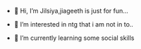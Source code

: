 - 👋 Hi, I’m Jilsiya,jiageeth is just for fun...
  
- 👀 I’m interested in ntg that i am not in to..
- 🌱 I’m currently learning some social skills

<!---
jiageeth/jiageeth is a ✨ special ✨ repository because its `README.md` (this file) appears on your GitHub profile.
You can click the Preview link to take a look at your changes.
--->
